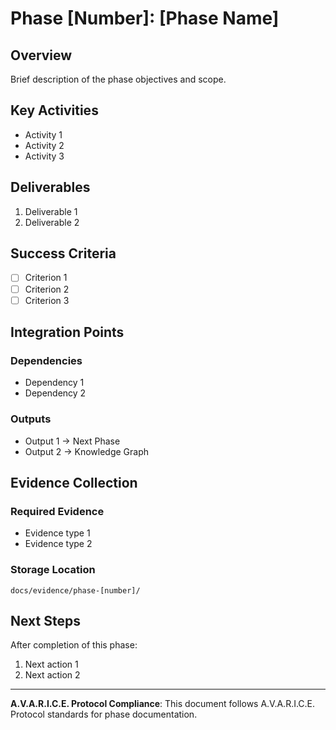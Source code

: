 # Phase [Number]: [Phase Name]

## Overview

Brief description of the phase objectives and scope.

## Key Activities

- Activity 1
- Activity 2
- Activity 3

## Deliverables

1. Deliverable 1
2. Deliverable 2

## Success Criteria

- [ ] Criterion 1
- [ ] Criterion 2
- [ ] Criterion 3

## Integration Points

### Dependencies

- Dependency 1
- Dependency 2

### Outputs

- Output 1 → Next Phase
- Output 2 → Knowledge Graph

## Evidence Collection

### Required Evidence

- Evidence type 1
- Evidence type 2

### Storage Location

`docs/evidence/phase-[number]/`

## Next Steps

After completion of this phase:

1. Next action 1
2. Next action 2

---

**A.V.A.R.I.C.E. Protocol Compliance**: This document follows A.V.A.R.I.C.E. Protocol standards for phase documentation.
